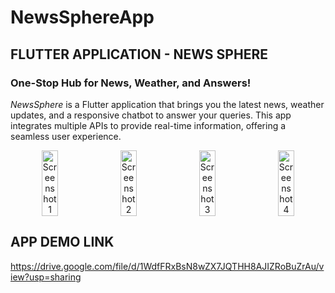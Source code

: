 # NewsSphereApp
## FLUTTER APPLICATION - NEWS SPHERE
### One-Stop Hub for News, Weather, and Answers!

*NewsSphere* is a Flutter application that brings you the latest news, weather updates, and a responsive chatbot to answer your queries. This app integrates multiple APIs to provide real-time information, offering a seamless user experience.

<p align="center" style="display:flex; flex-wrap:nowrap; justify-content:space-around;">
  <img src="https://github.com/user-attachments/assets/b74a6cf7-c0e9-4f20-97e8-fffda989f017" alt="Screenshot 1" width="23%" style="display:inline-block;" />
  <img src="https://github.com/user-attachments/assets/38062b9b-fa0c-47c8-b2ef-0332a396f1db" alt="Screenshot 2" width="23%" style="display:inline-block;" />
  <img src="https://github.com/user-attachments/assets/bc89fc60-9268-44a0-b154-ac48f0c2e23b" alt="Screenshot 3" width="23%" style="display:inline-block;" />
  <img src="https://github.com/user-attachments/assets/35e211dc-4ef0-499f-99df-593aa77fa551" alt="Screenshot 4" width="23%" style="display:inline-block;" />
</p>


## APP DEMO LINK
https://drive.google.com/file/d/1WdfFRxBsN8wZX7JQTHH8AJIZRoBuZrAu/view?usp=sharing


